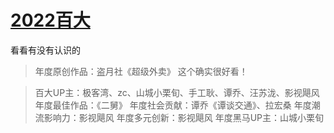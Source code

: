 # [2022百大](https://github.com/noteMay/blog/issues/22)

看看有没有认识的

> 年度原创作品：盗月社《超级外卖》
这个确实很好看！

> 百大UP主：极客湾、zc、山城小栗旬、手工耿、谭乔、汪苏泷、影视飓风
> 年度最佳作品：《二舅》
> 年度社会贡献：谭乔《谭谈交通》、拉宏桑
> 年度潮流影响力：影视飓风
> 年度多元创新：影视飓风
> 年度黑马UP主：山城小栗旬